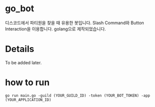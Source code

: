 # go_bot
디스코드에서 파티원을 찾을 때 유용한 봇입니다.
Slash Command와 Button Interaction을 이용합니다.
golang으로 제작되었습니다.

# Details
To be added later.

# how to run
```go run main.go -guild (YOUR_GUILD_ID) -token (YOUR_BOT_TOKEN) -app (YOUR_APPLICATION_ID)```
